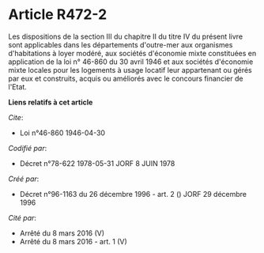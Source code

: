 # Article R472-2

Les dispositions de la section III du chapitre II du titre IV du présent livre sont applicables dans les départements
d'outre-mer aux organismes d'habitations à loyer modéré, aux sociétés d'économie mixte constituées en application de la loi
n° 46-860 du 30 avril 1946 et aux sociétés d'économie mixte locales pour les logements à usage locatif leur appartenant ou
gérés par eux et construits, acquis ou améliorés avec le concours financier de l'Etat.

**Liens relatifs à cet article**

_Cite_:

  - Loi n°46-860 1946-04-30

_Codifié par_:

  - Décret n°78-622 1978-05-31 JORF 8 JUIN 1978

_Créé par_:

  - Décret n°96-1163 du 26 décembre 1996 - art. 2 () JORF 29 décembre 1996

_Cité par_:

  - Arrêté du 8 mars 2016 (V)
  - Arrêté du 8 mars 2016 - art. 1 (V)
